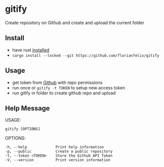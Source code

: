 # gitify
Create repository on Github and create and upload the current folder
## Install
- have rust <a href="https://www.rust-lang.org/tools/install">installed</a>
- `cargo install --locked --git https://github.com/florianfelix/gitify`

## Usage
- get token from <a href="https://github.com/settings/tokens">Github</a> with repo permissions
- run once or `gitify -t TOKEN` to setup new access token
- run gitify in folder to create github repo and upload

## Help Message
USAGE:

    gitify [OPTIONS]

OPTIONS:

    -h, --help             Print help information
    -p, --public           Create a public repository
    -t, --token <TOKEN>    Store the Github API Token
    -V, --version          Print version information
